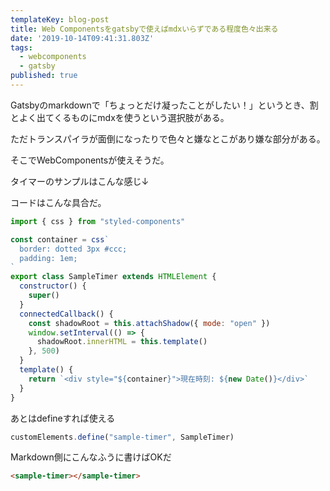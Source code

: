 ```yaml
---
templateKey: blog-post
title: Web Componentsをgatsbyで使えばmdxいらずである程度色々出来る
date: '2019-10-14T09:41:31.803Z'
tags:
  - webcomponents
  - gatsby
published: true
---
```


Gatsbyのmarkdownで「ちょっとだけ凝ったことがしたい！」というとき、割とよく出てくるものにmdxを使うという選択肢がある。

ただトランスパイラが面倒になったりで色々と嫌なとこがあり嫌な部分がある。

そこでWebComponentsが使えそうだ。

タイマーのサンプルはこんな感じ↓

<sample-timer></sample-timer>

コードはこんな具合だ。

```js
import { css } from "styled-components"

const container = css`
  border: dotted 3px #ccc;
  padding: 1em;
`
export class SampleTimer extends HTMLElement {
  constructor() {
    super()
  }
  connectedCallback() {
    const shadowRoot = this.attachShadow({ mode: "open" })
    window.setInterval(() => {
      shadowRoot.innerHTML = this.template()
    }, 500)
  }
  template() {
    return `<div style="${container}">現在時刻: ${new Date()}</div>`
  }
}
```

あとはdefineすれば使える

```js
customElements.define("sample-timer", SampleTimer)
```

Markdown側にこんなふうに書けばOKだ

```html
<sample-timer></sample-timer>
```


